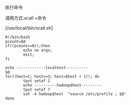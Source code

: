 执行命令

调用方式:xcall +命令

[/usr/local/bin/xcall.sh]

    #!/bin/bash
    pcount=$@
    if((pcount==0));then
            echo no args;
            exit;
    fi
    
    echo -------------localhost----------
    $@
    for((host=1; host<=3; host=$host + 1)); do
            tput setaf 2
            echo ----------hadoop$host---------
            tput setaf 7
            ssh -4 hadoop$host  "source /etc/profile ; $@"
    done




